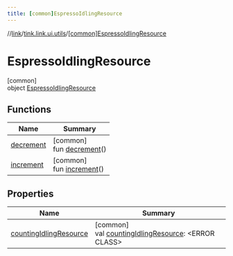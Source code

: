 ```yaml
---
title: [common]EspressoIdlingResource
---
```

//[link](../../../index.html)/[tink.link.ui.utils](../index.html)/[[common]EspressoIdlingResource](index.html)



# EspressoIdlingResource



[common]\
object [EspressoIdlingResource](index.html)



## Functions


| Name | Summary |
|---|---|
| [decrement](decrement.html) | [common]<br>fun [decrement](decrement.html)() |
| [increment](increment.html) | [common]<br>fun [increment](increment.html)() |


## Properties


| Name | Summary |
|---|---|
| [countingIdlingResource](counting-idling-resource.html) | [common]<br>val [countingIdlingResource](counting-idling-resource.html): &lt;ERROR CLASS&gt; |

